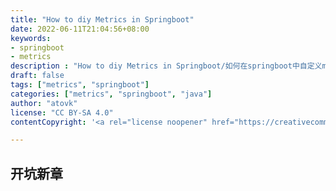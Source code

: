 ```yaml
---
title: "How to diy Metrics in Springboot"
date: 2022-06-11T21:04:56+08:00
keywords:
- springboot
- metrics
description : "How to diy Metrics in Springboot/如何在springboot中自定义metrics"
draft: false
tags: ["metrics", "springboot"]
categories: ["metrics", "springboot", "java"]
author: "atovk"
license: "CC BY-SA 4.0"
contentCopyright: '<a rel="license noopener" href="https://creativecommons.org/licenses/by-sa/4.0" target="_blank">CC BY-SA 4.0</a>'

---
```


## 开坑新章
